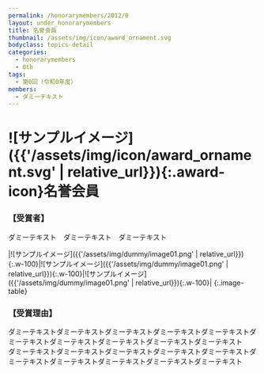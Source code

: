 ```yaml
---
permalink: /honorarymembers/2012/0
layout: under_honorarymembers
title: 名誉会員
thumbnail: /assets/img/icon/award_ornament.svg
bodyclass: topics-detail
categories:
  - honorarymembers
  - 0th
tags:
  - 第0回（令和0年度）
members:
  - ダミーテキスト
---
```


# ![サンプルイメージ]({{'/assets/img/icon/award_ornament.svg' | relative_url}}){:.award-icon}名誉会員

### 【受賞者】

ダミーテキスト　ダミーテキスト　ダミーテキスト　

|![サンプルイメージ]({{'/assets/img/dummy/image01.png' | relative_url}}){:.w-100}|![サンプルイメージ]({{'/assets/img/dummy/image01.png' | relative_url}}){:.w-100}|![サンプルイメージ]({{'/assets/img/dummy/image01.png' | relative_url}}){:.w-100}|
{:.image-table}

### 【受賞理由】

ダミーテキストダミーテキストダミーテキストダミーテキストダミーテキストダミーテキストダミーテキストダミーテキストダミーテキストダミーテキスト<br>ダミーテキストダミーテキストダミーテキストダミーテキストダミーテキストダミーテキストダミーテキストダミーテキストダミーテキストダミーテキスト